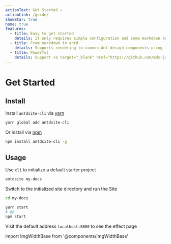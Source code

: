 ```yaml
---
actionText: Get Started →
actionLink: /guide/
showStar: true
home: true
features:
  - title: Easy to get started
    details: It only requires simple configuration and some markdown knowledge to get started quickly, users who are familiar with <a href="https://antdsite.vuejs.org/">Vuepress </a> are more comfortable to use
  - title: From markdown to antd
    details: Supports rendering to common Ant design components using the markdown syntax, such as <a href="guide/markdown#prompt-box">Alert</a>
  - title: Powerful
    details: Support <a target="_blank" href="https://github.com/mdx-js/mdx">mdx</a> to support <a href="guide/theme#custom-layout">custom layout</a> (eg custom site header, bottom, homepage, etc.)
---
```


# Get Started

## Install

Install `antdsite-cli` via [yarn](https://yarnpkg.com)

```bash
yarn global add antdsite-cli
```

Or install via [npm](https://docs.npmjs.com/cli/install.html)

```bash
npm install antdsite-cli -g

```

## Usage

Use `cli` to initialize a default starter project

```bash
antdsite my-docs
```

Switch to the initialized site directory and run the Site

```bash
cd my-docs

yarn start
# OR
npm start
```

Visit the default address `localhost:8000` to see the effect page

import ImgWidthBase from '@components/ImgWidthBase'

<p align="center">
<ImgWidthBase url="screenshot.png" width={700}/>
</p>

